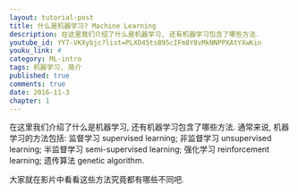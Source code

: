 ```yaml
---
layout: tutorial-post
title: 什么是机器学习? Machine Learning
description: 在这里我们介绍了什么是机器学习, 还有机器学习包含了哪些方法.
youtube_id: YY7-VKXybjc?list=PLXO45tsB95cIFm8Y8vMkNNPPXAtYXwKin
youku_link: #
category: ML-intro
tags: 机器学习, 简介
published: true
comments: true
date: 2016-11-3
chapter: 1
---
```



在这里我们介绍了什么是机器学习, 还有机器学习包含了哪些方法.
通常来说, 机器学习的方法包括:
监督学习 supervised learning;
非监督学习 unsupervised learning;
半监督学习 semi-supervised learning;
强化学习 reinforcement learning;
遗传算法 genetic algorithm.

大家就在影片中看看这些方法究竟都有哪些不同吧.